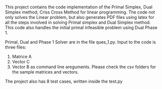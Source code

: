 This project contains the code implementation of the Primal Simplex, Dual Simplex method, Criss Cross Method for linear programming.
The code not only solves the Linear problem, but also generates PDF files using latex for all the steps involved in solving Primal simplex and Dual Simplex method. This code also handles the initial primal infeasible problem using Dual Phase 1.

Primal, Dual and Phase 1 Solver are in the file ques_1.py. Input to the code is three files:
1. Matrice A
2. Vector C
3. Vector B
as command line areguments. Please check the csv folders for the sample matrices and vectors.

The project also has 8 test cases, written inside the test.py

